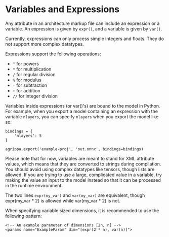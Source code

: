 # Variables and Expressions

Any attribute in an architecture markup file can include an expression or a variable. An expression is given by `expr()`, and a variable is given by `var()`.

Currently, expressions can only process simple integers and floats. They do not support more complex datatypes.

Expressions support the following operations:
- `^` for powers
- `*` for multiplication
- `/` for regular division
- `%` for modulus
- `-` for subtraction
- `+` for addition
- `//` for integer division

Variables inside expressions (or var()'s) are bound to the model in Python. For example, when you export a model containing an expression with the variable `nlayers`, you can specify `nlayers` when you export the model like so:

```
bindings = {
    'nlayers': 5
}

agrippa.export('example-proj', 'out.onnx', bindings=bindings)
```

Please note that for now, variables are meant to stand for XML attribute values, which means that they are converted to strings during compilation. You should avoid using complex datatypes like tensors, though lists are allowed. If you are trying to use a large, complicated value in a variable, try making the value an input to the model instead so that it can be processed in the runtime environment.

The two lines `expr(my_var)` and `var(my_var)` are equivalent, though expr(my_var * 2) is allowed while var(my_var * 2) is not.

When specifying variable sized dimensions, it is recommended to use the following pattern:

```
<!-- An example parameter of dimensions [2n, n] -->
<params name="ExampleParam" dim="[expr(2 * n), var(n)]">
```